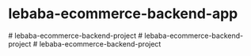 # lebaba-ecommerce-backend-app
#   l e b a b a - e c o m m e r c e - b a c k e n d - p r o j e c t  
 #   l e b a b a - e c o m m e r c e - b a c k e n d - p r o j e c t  
 #   l e b a b a - e c o m m e r c e - b a c k e n d - p r o j e c t  
 